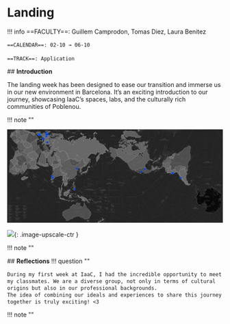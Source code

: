# Landing

!!! info 
    ==FACULTY==: Guillem Camprodon, Tomas Diez, Laura Benitez

    ==CALENDAR==: 02-10 → 06-10

    ==TRACK==: Application

<div style="clear:both;"></div>

## **Introduction**

The landing week has been designed to ease our transition and immerse us in our new environment in Barcelona. It’s an exciting introduction to our journey, showcasing IaaC’s spaces, labs, and the culturally rich communities of Poblenou.

!!! note ""

![](../images/LandingMap.jpg)

![](../images/Landing01.GIF){: .image-upscale-ctr } 

!!! note ""


## **Reflections**
!!! question ""

    During my first week at IaaC, I had the incredible opportunity to meet my classmates. We are a diverse group, not only in terms of cultural origins but also in our professional backgrounds. 
    The idea of combining our ideals and experiences to share this journey together is truly exciting! <3

!!! note ""
